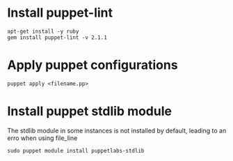# Install puppet-lint
```
apt-get install -y ruby
gem install puppet-lint -v 2.1.1
```

# Apply puppet configurations

```
puppet apply <filename.pp>
```

# Install puppet stdlib module
The stdlib module in some instances is not installed by default, leading to an erro when using file_line

```
sudo puppet module install puppetlabs-stdlib
```

